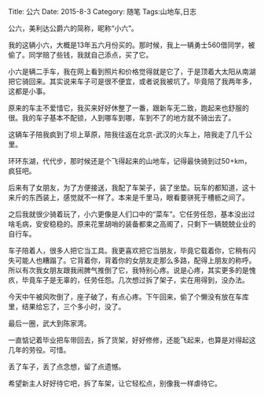 Title: 公六
Date: 2015-8-3 
Category: 随笔
Tags:山地车,日志

公六，美利达公爵六的简称，昵称“小六”。

我的这辆小六，大概是13年五六月份买的。那时候，我上一辆勇士560借同学，被偷了。同学赔了些钱，我就自己添点，买了它。

小六是辆二手车，我在网上看到照片和价格觉得就是它了，于是顶着大太阳从南湖把它骑回来。其实说来车子可是很不便宜，或者说我被坑了。毕竟陪了我两年多，这都是小事。

原来的车主不爱惜它，我买来好好休整了一番，跟新车无二致，跑起来也舒服的很。我的车子基本不配锁，人到哪车到哪，车到不了的地方就不骑出去了。

这辆车子陪我疯到了坝上草原，陪我往返在北京-武汉的火车上，陪我走了几千公里。


环环东湖，代代步，那时候还是个飞得起来的山地车，记得最快骑到过50+km，疯狂吧。

后来有了女朋友，为了方便接送，我配了车架子，装了坐垫。玩车的都知道，这十来斤的东西装上，感觉就不一样了。本来是千里马，眼看要骈死于槽枥之间了。

之后我就很少骑着玩了，小六更像是人们口中的“菜车”。它任劳任怨，基本没出过啥毛病，安安稳稳的。原来花里胡哨的装备都束之高阁了，只剩下一辆兢兢业业的自行车。

车子陪着人，很多人把它当工具。我更喜欢把它当朋友，毕竟它载着你，它稍有闪失可能人也糟蹋了。它背着你，背着你的女朋友走那么多路，配得上朋友的称呼。所以有次我女朋友跟我闹脾气推倒了它，我特别心疼。说是心疼，其实更多的是愧疚，毕竟车子是无辜的，任劳任怨。几次想过拆了架子，实在用得到，没办法。

今天中午被风吹倒了，座子破了，有点心疼。下午回来，偷了个懒没有放在车库里，结果给忘了，三个多小时，没了。

最后一圈，武大到陈家湾。

一直惦记着毕业把车带回去，拆了货架，好好修修，还能飞起来，也算是对得起这几年的劳役。可惜。

丢了车子，丢了点念想，留了点遗憾。

希望新主人好好待它吧，拆了车架，让它轻松点，别像我一样虐待它。

